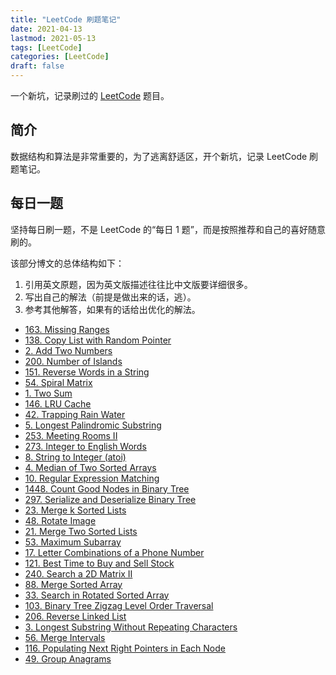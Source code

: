 ```yaml
---
title: "LeetCode 刷题笔记"
date: 2021-04-13
lastmod: 2021-05-13
tags: [LeetCode]
categories: [LeetCode]
draft: false
---
```


一个新坑，记录刷过的 [LeetCode](https://leetcode-cn.com/) 题目。

<!--more-->

## 简介

数据结构和算法是非常重要的，为了逃离舒适区，开个新坑，记录 LeetCode 刷题笔记。

## 每日一题

坚持每日刷一题，不是 LeetCode 的“每日 1 题”，而是按照推荐和自己的喜好随意刷的。

该部分博文的总体结构如下：

1. 引用英文原题，因为英文版描述往往比中文版要详细很多。
2. 写出自己的解法（前提是做出来的话，逃）。
3. 参考其他解答，如果有的话给出优化的解法。

- [163. Missing Ranges](/posts/leetcode/daily/163-missing-ranges)
- [138. Copy List with Random Pointer](/posts/leetcode/daily/138-copy-list-with-random-pointer)
- [2. Add Two Numbers](/posts/leetcode/daily/2-add-two-numbers)
- [200. Number of Islands](/posts/leetcode/daily/200-number-of-islands)
- [151. Reverse Words in a String](/posts/leetcode/daily/151-reverse-words-in-a-string)
- [54. Spiral Matrix](/posts/leetcode/daily/54-spiral-matrix)
- [1. Two Sum](/posts/leetcode/daily/1-two-sum)
- [146. LRU Cache](/posts/leetcode/daily/146-lru-cache)
- [42. Trapping Rain Water](/posts/leetcode/daily/42-trapping-rain-water)
- [5. Longest Palindromic Substring](/posts/leetcode/daily/5-longest-palindromic-substring)
- [253. Meeting Rooms II](/posts/leetcode/daily/253-meeting-rooms-ii)
- [273. Integer to English Words](/posts/leetcode/daily/273-integer-to-english-words)
- [8. String to Integer (atoi)](/posts/leetcode/daily/8-string-to-integer-atoi)
- [4. Median of Two Sorted Arrays](/posts/leetcode/daily/4-median-of-two-sorted-arrays)
- [10. Regular Expression Matching](/posts/leetcode/daily/10-regular-expression-matching)
- [1448. Count Good Nodes in Binary Tree](/posts/leetcode/daily/1448-count-good-nodes-in-binary-tree)
- [297. Serialize and Deserialize Binary Tree](/posts/leetcode/daily/297-serialize-and-deserialize-binary-tree)
- [23. Merge k Sorted Lists](/posts/leetcode/daily/23-merge-k-sorted-lists)
- [48. Rotate Image](/posts/leetcode/daily/48-rotate-image)
- [21. Merge Two Sorted Lists](/posts/leetcode/daily/21-merge-two-sorted-lists)
- [53. Maximum Subarray](/posts/leetcode/daily/53-maximum-subarray)
- [17. Letter Combinations of a Phone Number](/posts/leetcode/daily/17-letter-combinations-of-a-phone-number)
- [121. Best Time to Buy and Sell Stock](/posts/leetcode/daily/121-best-time-to-buy-and-sell-stock)
- [240. Search a 2D Matrix II](/posts/leetcode/daily/240-search-a-2d-matrix-ii)
- [88. Merge Sorted Array](/posts/leetcode/daily/88-merge-sorted-array)
- [33. Search in Rotated Sorted Array](/posts/leetcode/daily/33-search-in-rotated-sorted-array)
- [103. Binary Tree Zigzag Level Order Traversal](/posts/leetcode/daily/103-binary-tree-zigzag-level-order-traversal)
- [206. Reverse Linked List](/posts/leetcode/daily/206-reverse-linked-list)
- [3. Longest Substring Without Repeating Characters](/posts/leetcode/daily/3-longest-substring-without-repeating-characters)
- [56. Merge Intervals](/posts/leetcode/daily/56-merge-intervals)
- [116. Populating Next Right Pointers in Each Node](/posts/leetcode/daily/116-populating-next-right-pointers-in-each-node)
- [49. Group Anagrams](/posts/leetcode/daily/49-group-anagrams)
